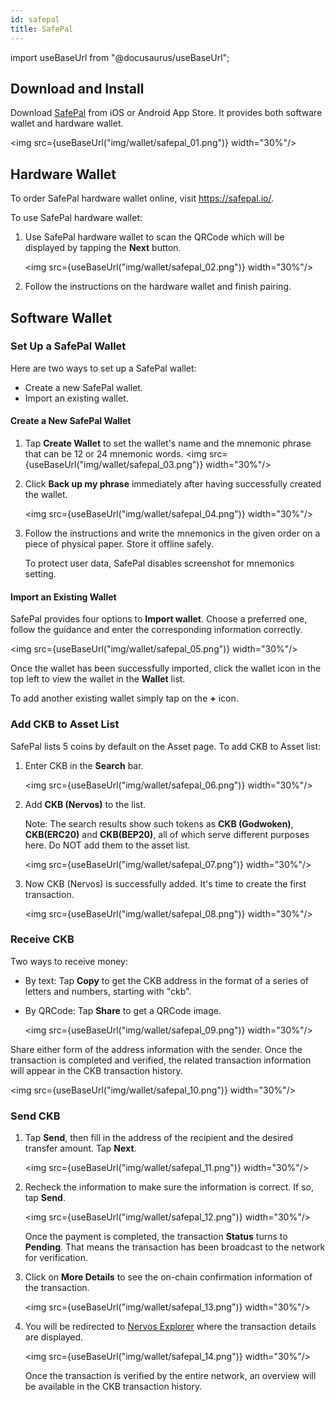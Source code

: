 ```yaml
---
id: safepal
title: SafePal
---
```


import useBaseUrl from "@docusaurus/useBaseUrl";

## Download and Install

Download [SafePal](https://safepal.io/download) from iOS or Android App Store. It provides both software wallet and hardware wallet. 

<img src={useBaseUrl("img/wallet/safepal_01.png")} width="30%"/>

## Hardware Wallet

To order SafePal hardware wallet online, visit https://safepal.io/.

To use SafePal hardware wallet:

1. Use SafePal hardware wallet to scan the QRCode which will be displayed by tapping the **Next** button. 

   <img src={useBaseUrl("img/wallet/safepal_02.png")} width="30%"/>

2. Follow the instructions on the hardware wallet and finish pairing. 

## Software Wallet

### Set Up a SafePal Wallet

Here are two ways to set up a SafePal wallet:

- Create a new SafePal wallet.
- Import an existing wallet. 

#### Create a New SafePal Wallet

1. Tap **Create Wallet** to set the wallet's name and the mnemonic phrase that can be 12 or 24 mnemonic words. 
   <img src={useBaseUrl("img/wallet/safepal_03.png")} width="30%"/>

2. Click **Back up my phrase** immediately after having successfully created the wallet.

   <img src={useBaseUrl("img/wallet/safepal_04.png")} width="30%"/>

3. Follow the instructions and write the mnemonics in the given order on a piece of physical paper. Store it offline safely.

   To protect user data, SafePal disables screenshot for mnemonics setting. 

#### Import an Existing Wallet

SafePal provides four options to **Import wallet**. Choose a preferred one, follow the guidance and enter the corresponding information correctly.

<img src={useBaseUrl("img/wallet/safepal_05.png")} width="30%"/>

Once the wallet has been successfully imported, click the wallet icon in the top left to view the wallet in the **Wallet** list.

To add another existing wallet simply tap on the **+** icon.

### Add CKB to Asset List

SafePal lists 5 coins by default on the Asset page. 
To add CKB to Asset list:

1. Enter CKB in the **Search** bar.

   <img src={useBaseUrl("img/wallet/safepal_06.png")} width="30%"/>

2. Add **CKB (Nervos)** to the list.

   Note: The search results show such tokens as **CKB (Godwoken)**, **CKB(ERC20)** and **CKB(BEP20)**, all of which serve different purposes here. Do NOT add them to the asset list.

   <img src={useBaseUrl("img/wallet/safepal_07.png")} width="30%"/>

3. Now CKB (Nervos) is successfully added. It's time to create the first transaction. 

   <img src={useBaseUrl("img/wallet/safepal_08.png")} width="30%"/>

### Receive CKB

Two ways to receive money: 

- By text: Tap **Copy** to get the CKB address in the format of a series of letters and numbers, starting with "ckb". 

- By QRCode: Tap **Share** to get a QRCode image. 

  <img src={useBaseUrl("img/wallet/safepal_09.png")} width="30%"/>

Share either form of the address information with the sender. 
Once the transaction is completed and verified, the related transaction information will appear in the CKB transaction history. 

<img src={useBaseUrl("img/wallet/safepal_10.png")} width="30%"/>

### Send CKB

1. Tap **Send**, then fill in the address of the recipient and the desired transfer amount. Tap **Next**.

   <img src={useBaseUrl("img/wallet/safepal_11.png")} width="30%"/>

2. Recheck the information to make sure the information is correct. If so, tap **Send**.

   <img src={useBaseUrl("img/wallet/safepal_12.png")} width="30%"/>

   Once the payment is completed, the transaction **Status** turns to **Pending**. That means the transaction has been broadcast to the network for verification. 
   
3. Click on **More Details** to see the on-chain confirmation information of the transaction.

   <img src={useBaseUrl("img/wallet/safepal_13.png")} width="30%"/>

4. You will be redirected to [Nervos Explorer](https://explorer.nervos.org/) where the transaction details are displayed.

   <img src={useBaseUrl("img/wallet/safepal_14.png")} width="30%"/>

   Once the transaction is verified by the entire network, an overview will be available in the CKB transaction history.
